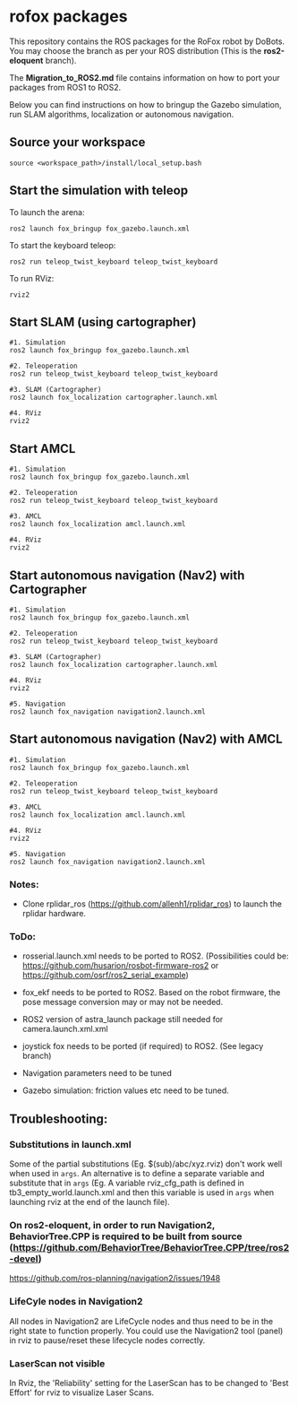 # rofox packages

This repository contains the ROS packages for the RoFox robot by DoBots.
You may choose the branch as per your ROS distribution (This is the **ros2-eloquent** branch).

The **Migration_to_ROS2.md** file contains information on how to port your packages from ROS1 to ROS2.

Below you can find instructions on how to bringup the Gazebo simulation, run SLAM algorithms, localization or autonomous navigation.

## Source your workspace
```
source <workspace_path>/install/local_setup.bash
```

## Start the simulation with teleop

To launch the arena:
```
ros2 launch fox_bringup fox_gazebo.launch.xml
```
To start the keyboard teleop:

```
ros2 run teleop_twist_keyboard teleop_twist_keyboard
```

To run RViz:
```
rviz2
```

## Start SLAM (using cartographer)
```
#1. Simulation
ros2 launch fox_bringup fox_gazebo.launch.xml

#2. Teleoperation
ros2 run teleop_twist_keyboard teleop_twist_keyboard

#3. SLAM (Cartographer)
ros2 launch fox_localization cartographer.launch.xml

#4. RViz
rviz2
```

## Start AMCL
```
#1. Simulation
ros2 launch fox_bringup fox_gazebo.launch.xml

#2. Teleoperation
ros2 run teleop_twist_keyboard teleop_twist_keyboard

#3. AMCL
ros2 launch fox_localization amcl.launch.xml

#4. RViz
rviz2
```

## Start autonomous navigation (Nav2) with Cartographer
```
#1. Simulation
ros2 launch fox_bringup fox_gazebo.launch.xml

#2. Teleoperation
ros2 run teleop_twist_keyboard teleop_twist_keyboard

#3. SLAM (Cartographer)
ros2 launch fox_localization cartographer.launch.xml

#4. RViz
rviz2

#5. Navigation
ros2 launch fox_navigation navigation2.launch.xml 
```

## Start autonomous navigation (Nav2) with AMCL
```
#1. Simulation
ros2 launch fox_bringup fox_gazebo.launch.xml

#2. Teleoperation
ros2 run teleop_twist_keyboard teleop_twist_keyboard

#3. AMCL
ros2 launch fox_localization amcl.launch.xml

#4. RViz
rviz2

#5. Navigation
ros2 launch fox_navigation navigation2.launch.xml 
```

### Notes:

- Clone rplidar_ros (https://github.com/allenh1/rplidar_ros) to launch the rplidar hardware.

### ToDo:

- rosserial.launch.xml needs to be ported to ROS2. (Possibilities could be: https://github.com/husarion/rosbot-firmware-ros2 or https://github.com/osrf/ros2_serial_example)

- fox_ekf needs to be ported to ROS2. Based on the robot firmware, the pose message conversion may or may not be needed.

- ROS2 version of astra_launch package still needed for camera.launch.xml.xml

- joystick fox needs to be ported (if required) to ROS2. (See legacy branch)

- Navigation parameters need to be tuned

- Gazebo simulation: friction values etc need to be tuned.


## Troubleshooting:

### Substitutions in launch.xml
Some of the partial substitutions (Eg. $(sub)/abc/xyz.rviz) don't work well when used in `args`. An alternative is to define a separate variable and substitute that in `args` (Eg. A variable rviz_cfg_path is defined in tb3_empty_world.launch.xml and then this variable is used in `args` when launching rviz at the end of the launch file).

### On ros2-eloquent, in order to run Navigation2, BehaviorTree.CPP is required to be built from source (https://github.com/BehaviorTree/BehaviorTree.CPP/tree/ros2-devel)
https://github.com/ros-planning/navigation2/issues/1948

### LifeCyle nodes in Navigation2
All nodes in Navigation2 are LifeCycle nodes and thus need to be in the right state to function properly. You could use the Navigation2 tool (panel) in rviz to pause/reset these lifecycle nodes correctly.

### LaserScan not visible
In Rviz, the 'Reliability' setting for the LaserScan has to be changed to 'Best Effort' for rviz to visualize Laser Scans.